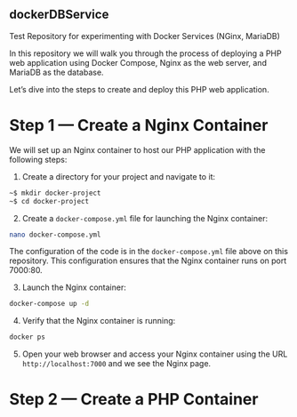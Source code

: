 ## dockerDBService
Test Repository for experimenting with Docker Services (NGinx, MariaDB)

In this repository we will walk you through the process of deploying a PHP web application using Docker Compose, Nginx as the web server, and MariaDB as the database.

Let’s dive into the steps to create and deploy this PHP web application.

# Step 1 — Create a Nginx Container

We will set up an Nginx container to host our PHP application with the following steps:

1. Create a directory for your project and navigate to it:
```bash
~$ mkdir docker-project
~$ cd docker-project
```

2. Create a `docker-compose.yml` file for launching the Nginx container:
```bash
nano docker-compose.yml
```
The configuration of the code is in the `docker-compose.yml` file above on this repository.
This configuration ensures that the Nginx container runs on port 7000:80.

3. Launch the Nginx container:
```bash
docker-compose up -d
```
4. Verify that the Nginx container is running:

```bash
docker ps
```
5. Open your web browser and access your Nginx container using the URL `http://localhost:7000` and we see the Nginx page.
   
# Step 2 — Create a PHP Container










